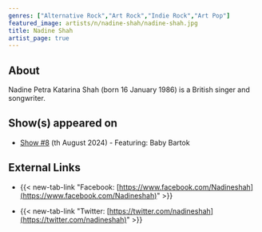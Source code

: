 ```yaml
---
genres: ["Alternative Rock","Art Rock","Indie Rock","Art Pop"]
featured_image: artists/n/nadine-shah/nadine-shah.jpg
title: Nadine Shah
artist_page: true
---
```

## About

Nadine Petra Katarina Shah (born 16 January 1986) is a British singer and songwriter.

## Show(s) appeared on

- [Show #8](/shows/featuring-baby-bartok/) (th August 2024) - Featuring: Baby Bartok

## External Links

- {{< new-tab-link "Facebook: [https://www.facebook.com/Nadineshah](https://www.facebook.com/Nadineshah)" >}}


- {{< new-tab-link "Twitter: [https://twitter.com/nadineshah](https://twitter.com/nadineshah)" >}}


